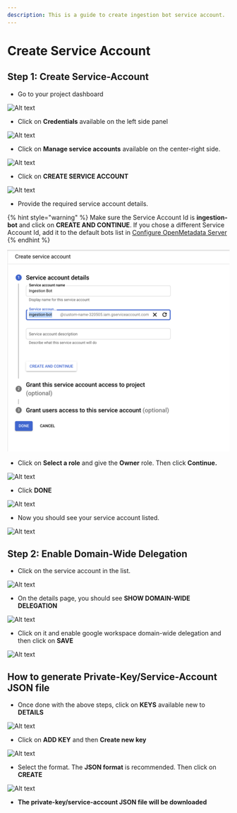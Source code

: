 ```yaml
---
description: This is a guide to create ingestion bot service account.
---
```


# Create Service Account

## Step 1: Create Service-Account

* Go to your project dashboard

![Alt text](https://user-images.githubusercontent.com/83201188/125935620-63a9c619-7e0c-49f7-a1a4-c190194a7f30.png)

* Click on **Credentials** available on the left side panel

![Alt text](https://user-images.githubusercontent.com/83201188/125935630-254cc611-f959-4c5e-b33d-73c1a09cc384.png)

* Click on **Manage service accounts** available on the center-right side.

![Alt text](https://user-images.githubusercontent.com/83201188/125935633-cfcc4c3f-3a68-4886-a291-fd98521bc3ad.png)

* Click on **CREATE SERVICE ACCOUNT**

![Alt text](https://user-images.githubusercontent.com/83201188/125935638-e090f62e-86f0-4f14-8887-2b15d38f4f48.png)

* Provide the required service account details. 

{% hint style="warning" %}
Make sure the Service Account Id is **ingestion-bot** and click on **CREATE AND CONTINUE**. If you chose a different Service Account Id, add it to the default bots list in [Configure OpenMetadata Server](https://github.com/StreamlineData/catalog/tree/3d53fa7c645ea55f846b06d0210ac63f8c38463f/docs/install/install/google-catalog-config.md)
{% endhint %}

![](../../../../.gitbook/assets/ingestion-bot-service-account.png)

* Click on **Select a role** and give the **Owner** role. Then click **Continue.**

![Alt text](https://user-images.githubusercontent.com/83201188/125935643-748b30ee-526b-473b-9c39-8b86e50605a8.png)

* Click **DONE**

![Alt text](https://user-images.githubusercontent.com/83201188/125935647-8042d108-d00a-4ced-9a01-f4c380278982.png)

* Now you should see your service account listed.

![Alt text](https://user-images.githubusercontent.com/83201188/125935649-05d6ec56-d6c1-45ac-8b57-b331c959c087.png)

## Step 2: Enable Domain-Wide Delegation

* Click on the service account in the list.

![Alt text](https://user-images.githubusercontent.com/83201188/125935649-05d6ec56-d6c1-45ac-8b57-b331c959c087.png)

* On the details page, you should see **SHOW DOMAIN-WIDE DELEGATION**

![Alt text](https://user-images.githubusercontent.com/83201188/125935652-7f4d684a-f97e-4915-8994-af8d442004a4.png)

* Click on it and enable google workspace domain-wide delegation and then click on **SAVE**

![Alt text](https://user-images.githubusercontent.com/83201188/125935654-73181d92-8e9d-43ec-accf-cba3edbe0166.png)

## How to generate Private-Key/Service-Account JSON file

* Once done with the above steps, click on **KEYS** available new to **DETAILS**

![Alt text](https://user-images.githubusercontent.com/83201188/125935657-df55ad24-303f-4c65-931b-39ebf65acf09.png)

* Click on **ADD KEY** and then **Create new key**

![Alt text](https://user-images.githubusercontent.com/83201188/125935661-ce32b714-a67a-42fa-b989-395a29678e84.png)

* Select the format. The **JSON format** is recommended. Then click on **CREATE**

![Alt text](https://user-images.githubusercontent.com/83201188/125935663-d047f025-ae85-4cc7-9900-632586cc31be.png)

* **The private-key/service-account JSON file will be downloaded**
